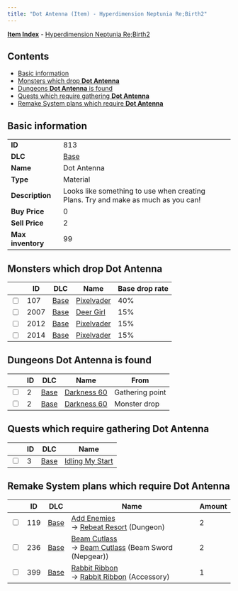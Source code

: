 ```yaml
---
title: "Dot Antenna (Item) - Hyperdimension Neptunia Re;Birth2"
---
```


[**Item Index**](/neptunia/rb2/item/index.html) - [Hyperdimension Neptunia Re;Birth2](/neptunia/rb2)

## Contents

- [Basic information](#basic-information)
- [Monsters which drop **Dot Antenna**](#monsters-which-drop-dot-antenna)
- [Dungeons **Dot Antenna** is found](#dungeons-dot-antenna-is-found)
- [Quests which require gathering **Dot Antenna**](#quests-which-require-gathering-dot-antenna)
- [Remake System plans which require **Dot Antenna**](#remake-system-plans-which-require-dot-antenna)

## Basic information

|   |   |
| -- | -- |
| **ID** | 813 |
| **DLC** | [Base](/neptunia/rb2/dlc/0-base.html) |
| **Name** | Dot Antenna |
| **Type** | Material |
| **Description** | Looks like something to use when creating Plans. Try and make as much as you can! |
| **Buy Price** | 0 |
| **Sell Price** | 2 |
| **Max inventory** | 99 |

## Monsters which drop **Dot Antenna**

|    | ID | DLC | Name | Base drop rate |
| -- | -- | --- | ---- | -------------- |
| <input type="checkbox" id="rb2-monster-0-107" class="trackbox" /> | 107 | [Base](/neptunia/rb2/dlc/0-base.html) | [Pixelvader](/neptunia/rb2/monster/0-107-pixelvader.html) | 40% |
| <input type="checkbox" id="rb2-monster-0-2007" class="trackbox" /> | 2007 | [Base](/neptunia/rb2/dlc/0-base.html) | [Deer Girl](/neptunia/rb2/monster/0-2007-deer-girl.html) | 15% |
| <input type="checkbox" id="rb2-monster-0-2012" class="trackbox" /> | 2012 | [Base](/neptunia/rb2/dlc/0-base.html) | [Pixelvader](/neptunia/rb2/monster/0-2012-pixelvader.html) | 15% |
| <input type="checkbox" id="rb2-monster-0-2014" class="trackbox" /> | 2014 | [Base](/neptunia/rb2/dlc/0-base.html) | [Pixelvader](/neptunia/rb2/monster/0-2014-pixelvader.html) | 15% |

## Dungeons **Dot Antenna** is found

|    | ID | DLC | Name | From |
| -- | -- | --- | ---- | ---- |
| <input type="checkbox" id="rb2-dungeon-0-2" class="trackbox" /> | 2 | [Base](/neptunia/rb2/dlc/0-base.html) | [Darkness 60](/neptunia/rb2/dungeon/0-2-darkness-60.html) | Gathering point |
| <input type="checkbox" id="rb2-dungeon-0-2" class="trackbox" /> | 2 | [Base](/neptunia/rb2/dlc/0-base.html) | [Darkness 60](/neptunia/rb2/dungeon/0-2-darkness-60.html) | Monster drop |

## Quests which require gathering **Dot Antenna**

|    | ID | DLC | Name |
| -- | -- | --- | ---- |
| <input type="checkbox" id="rb2-quest-0-3" class="trackbox" /> | 3 | [Base](/neptunia/rb2/dlc/0-base.html) | [Idling My Start](/neptunia/rb2/quest/0-3-idling-my-start.html) |

## Remake System plans which require **Dot Antenna**

|    | ID | DLC | Name | Amount |
| -- | -- | --- | ---- | ------ |
| <input type="checkbox" id="rb2-remake-0-119" class="trackbox" /> | 119 | [Base](/neptunia/rb2/dlc/0-base.html) | [Add Enemies](/neptunia/rb2/remake/0-119-add-enemies.html)<br />→ [Rebeat Resort](/neptunia/rb2/dungeon/0-4-rebeat-resort.html) (Dungeon) | 2 |
| <input type="checkbox" id="rb2-remake-0-236" class="trackbox" /> | 236 | [Base](/neptunia/rb2/dlc/0-base.html) | [Beam Cutlass](/neptunia/rb2/remake/0-236-beam-cutlass.html)<br />→ [Beam Cutlass](/neptunia/rb2/item/0-1103-beam-cutlass.html) (Beam Sword (Nepgear)) | 2 |
| <input type="checkbox" id="rb2-remake-0-399" class="trackbox" /> | 399 | [Base](/neptunia/rb2/dlc/0-base.html) | [Rabbit Ribbon](/neptunia/rb2/remake/0-399-rabbit-ribbon.html)<br />→ [Rabbit Ribbon](/neptunia/rb2/item/0-2316-rabbit-ribbon.html) (Accessory) | 1 |